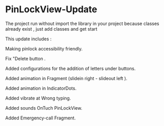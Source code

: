 # PinLockView-Update
The project run without import the library in your project because classes already exist , just add classes and get start

This update includes : 

Making pinlock accessibility friendly.

Fix "Delete button .

Added configurations for the addition of letters under buttons.

Added animation in Fragment (slidein right - slideout left ).

Added animation in IndicatorDots.

Added vibrate at Wrong typing.

Added sounds OnTuch PinLockView.

Added Emergency-call Fragment.

